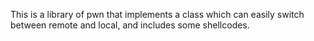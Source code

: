 This is a library of pwn that implements a class which can easily switch between remote and local, and includes some shellcodes.
